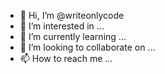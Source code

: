- 👋 Hi, I’m @writeonlycode
- 👀 I’m interested in ...
- 🌱 I’m currently learning ...
- 💞️ I’m looking to collaborate on ...
- 📫 How to reach me ...

<!---
writeonlycode/writeonlycode is a ✨ special ✨ repository because its `README.md` (this file) appears on your GitHub profile.
You can click the Preview link to take a look at your changes.
--->
